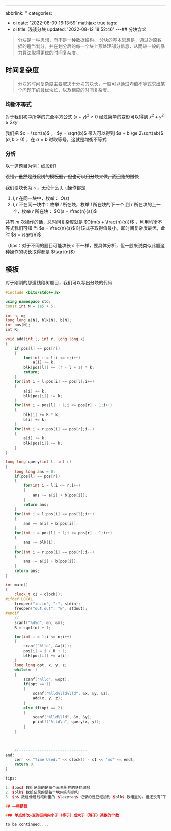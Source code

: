 ---
abbrlink: ''
categories:
- oi
date: '2022-08-09 16:13:59'
mathjax: true
tags:
- oi
title: 浅谈分块
updated: '2022-08-12 18:52:46'
---## 分块含义

> 分块是一种思想，而不是一种数据结构。
> 分块的基本思想是，通过对原数据的适当划分，并在划分后的每一个块上预处理部分信息，从而较一般的暴力算法取得更优的时间复杂度。

## 时间复杂度

> 分块的时间复杂度主要取决于分块的块长，一般可以通过均值不等式求出某个问题下的最优块长，以及相应的时间复杂度。

### 均衡不等式

对于我们初中所学的完全平方公式 $(x+y)^2 \ge 0$ 经过简单的变形可以得到 $x^2+y^2 \ge 2xy$

我们把 $x = \sqrt{a}$ ， $y = \sqrt{b}$ 带入可以得到 $a + b \ge 2\sqrt{ab}$ $(a, b > 0)$ ，在 $a = b$ 时取等号，这就是均衡不等式

### 分析

以一道题目为例：[线段树1](https://www.luogu.com.cn/problem/P3372)

~~没错，虽然是线段树的模板题，但也可以用分块来做，而且跑的贼快~~

我们设块长为 $s$ ，无论什么\[l, r\]操作都是

1. $l, r$ 在同一块中，枚举： $O(s)$
2. $l, r$ 不在同一块中：枚举 $l$ 所在块，枚举 $l$ 所在块的下一个 到 $r$ 所在块的上一个，枚举 $r$ 所在块： $O(s + \frac{n}{s})$

共有 $m$ 次操作的话，总时间复杂度就是 $O(m(s + \frac{n}{s}))$ ，利用均衡不等式我们可知
当 $s = \frac{n}{s}$ 时该式子取得值最小，即时间复杂度最优，此时 $s = \sqrt{n}$

（tips：对于不同的题目可能块长 $s$ 不一样，要具体分析，但一般来说类似此题这种操作的块长取得都是 $\sqrt{n}$）

## 模板

对于刚刚的那道线段树题目，我们可以写出分块的代码

```cpp
#include <bits/stdc++.h>

using namespace std;
const int N = 1e5 + 5;

int n, m;
long long a[N], blk[N], b[N];
int pos[N];
int R;

void add(int l, int r, long long k)
{
    if(pos[l] == pos[r])
    {
        for(int i = l;i <= r;i++)
            a[i] += k;
        blk[pos[l]] += (r - l + 1) * k;
        return;
    }
    for(int i = l;pos[i] == pos[l];i++)
    {
        a[i] += k;
        blk[pos[i]] += k;
    }
    for(int i = pos[l] + 1;i <= pos[r] - 1;i++)
    {
        blk[i] += R * k;
        b[i] += k;
    }
    for(int i = r;pos[i] == pos[r];i--)
    {
        a[i] += k;
        blk[pos[i]] += k;
    }
}

long long query(int l, int r)
{
    long long ans = 0;
    if(pos[l] == pos[r])
    {
        for(int i = l;i <= r;i++)
        {
            ans += a[i] + b[pos[i]];
        }
        return ans;
    }
    for(int i = l;pos[i] == pos[l];i++)
    {
        ans += a[i] + b[pos[i]];
    }
    for(int i = pos[l] + 1;i <= pos[r] - 1;i++)
    {
        ans += blk[i];
    }
    for(int i = r;pos[i] == pos[r];i--)
    {
        ans += a[i] + b[pos[i]];
    }
    return ans;
}

int main()
{
    clock_t c1 = clock();
#ifdef LOCAL
    freopen("in.in", "r", stdin);
    freopen("out.out", "w", stdout);
#endif
    //------------------------------
    scanf("%d%d", &n, &m);
    R = sqrt(n) + 1;

    for(int i = 1;i <= n;i++)
    {
        scanf("%lld", &a[i]);
        pos[i] = i / R + 1;
        blk[pos[i]] += a[i];
    }
    long long opt, x, y, z;
    while(m--)
    {
        scanf("%lld", &opt);
        if(opt == 1)
        {
            scanf("%lld%lld%lld", &x, &y, &z);
            add(x, y, z);
        }
        else if(opt == 2)
        {
            scanf("%lld%lld", &x, &y);
            printf("%lld\n", query(x, y));
        }
    }

  
  
    //------------------------------
end:
    cerr << "Time Used:" << clock() - c1 << "ms" << endl;
    return 0;
}

tips:

1. $pos$ 数组记录的是每个元素所在的块的编号
2. $blk$ 数组记录的是每个块内实际的和
3. $b$ 数组像是线段树里的 $lazytag$ 记录的是已经加到 $blk$ 数组里的，但还没有“下传”到原数组里的值（但是这里不用下传也可以，代码里就没有下传）

## 一些题目

### 单点修改+查询区间内小于（等于）或大于（等于）某数的个数

to be continued....

```

```

```
